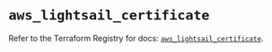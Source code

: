 # `aws_lightsail_certificate`

Refer to the Terraform Registry for docs: [`aws_lightsail_certificate`](https://registry.terraform.io/providers/hashicorp/aws/6.0.0/docs/resources/lightsail_certificate).
